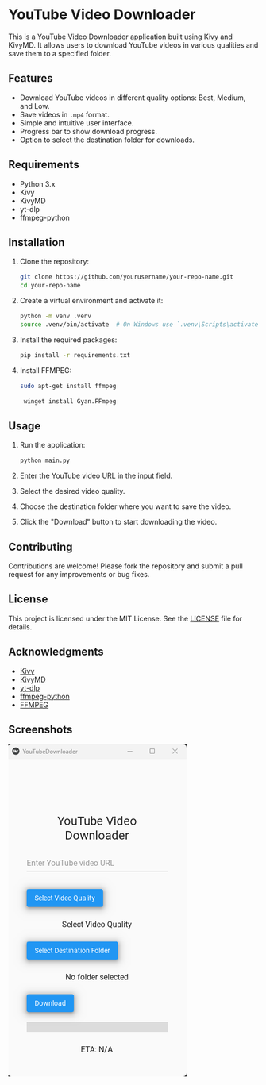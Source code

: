 # YouTube Video Downloader

This is a YouTube Video Downloader application built using Kivy and KivyMD. It allows users to download YouTube videos in various qualities and save them to a specified folder.

## Features

- Download YouTube videos in different quality options: Best, Medium, and Low.
- Save videos in `.mp4` format.
- Simple and intuitive user interface.
- Progress bar to show download progress.
- Option to select the destination folder for downloads.

## Requirements

- Python 3.x
- Kivy
- KivyMD
- yt-dlp
- ffmpeg-python

## Installation

1. Clone the repository:
   ```bash
   git clone https://github.com/yourusername/your-repo-name.git
   cd your-repo-name
   ```

2. Create a virtual environment and activate it:
   ```bash
   python -m venv .venv
   source .venv/bin/activate  # On Windows use `.venv\Scripts\activate`
   ```

3. Install the required packages:
   ```bash
   pip install -r requirements.txt
   ```

4. Install FFMPEG:
   ```bash
   sudo apt-get install ffmpeg
   ```
   ```bash
    winget install Gyan.FFmpeg
   ```


## Usage

1. Run the application:

   ```bash
   python main.py
   ```

2. Enter the YouTube video URL in the input field.

3. Select the desired video quality.

4. Choose the destination folder where you want to save the video.

5. Click the "Download" button to start downloading the video.

## Contributing

Contributions are welcome! Please fork the repository and submit a pull request for any improvements or bug fixes.

## License

This project is licensed under the MIT License. See the [LICENSE](LICENSE) file for details.

## Acknowledgments

- [Kivy](https://kivy.org/)
- [KivyMD](https://kivymd.readthedocs.io/en/latest/)
- [yt-dlp](https://github.com/yt-dlp/yt-dlp)
- [ffmpeg-python](https://github.com/kkroening/ffmpeg-python)
- [FFMPEG](https://ffmpeg.org/)

## Screenshots

![App_Screenshot](./assets/screen.png)